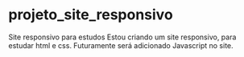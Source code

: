 # projeto_site_responsivo
Site responsivo para estudos
Estou criando um site responsivo, para estudar html e css. Futuramente será adicionado Javascript no site.
